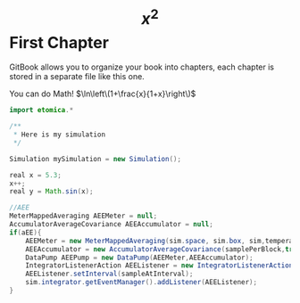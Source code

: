 # $$x^2$$ First Chapter

GitBook allows you to organize your book into chapters, each chapter is stored in a separate file like this one.

You can do Math!  $\ln\left\(1+\frac{x}{1+x}\right\)$



```java
import etomica.*

/**
 * Here is my simulation
 */

Simulation mySimulation = new Simulation();

real x = 5.3;
x++;
real y = Math.sin(x);

//AEE 
MeterMappedAveraging AEEMeter = null;
AccumulatorAverageCovariance AEEAccumulator = null;
if(aEE){
    AEEMeter = new MeterMappedAveraging(sim.space, sim.box, sim,temperature,interactionS,dipoleMagnitude,sim.potentialMaster);
    AEEAccumulator = new AccumulatorAverageCovariance(samplePerBlock,true);
    DataPump AEEPump = new DataPump(AEEMeter,AEEAccumulator);
    IntegratorListenerAction AEEListener = new IntegratorListenerAction(AEEPump);
    AEEListener.setInterval(sampleAtInterval);
    sim.integrator.getEventManager().addListener(AEEListener);
}
```



